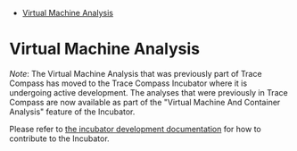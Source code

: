<!--TOC-->

- [Virtual Machine Analysis](#virtual-machine-analysis)

<!--TOC-->

# Virtual Machine Analysis

*Note*: The Virtual Machine Analysis that was previously part of Trace
Compass has moved to the Trace Compass Incubator where it is undergoing
active development. The analyses that were previously in Trace Compass
are now available as part of the "Virtual Machine And Container
Analysis" feature of the Incubator.

Please refer to [the incubator development
documentation](https://github.com/eclipse-tracecompass-incubator/org.eclipse.tracecompass.incubator/blob/master/CONTRIBUTING.md)
for how to contribute to the Incubator.
